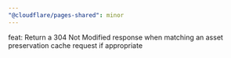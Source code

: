 ```yaml
---
"@cloudflare/pages-shared": minor
---
```


feat: Return a 304 Not Modified response when matching an asset preservation cache request if appropriate
